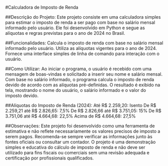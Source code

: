 #Calculadora de Imposto de Renda

##Descrição do Projeto:
Este projeto consiste em uma calculadora simples para estimar o imposto de renda a ser pago com base no salário mensal informado pelo usuário. Ele foi desenvolvido em Python e segue as alíquotas e regras previstas para o ano de 2024 no Brasil.

##Funcionalidades:
Calcula o imposto de renda com base no salário mensal informado pelo usuário.
Utiliza as alíquotas vigentes para o ano de 2024.
Fornece uma interface simples de linha de comando para interação com o usuário.

##Como Utilizar:
Ao iniciar o programa, o usuário é recebido com uma mensagem de boas-vindas e solicitado a inserir seu nome e salário mensal.
Com base no salário informado, o programa calcula o imposto de renda devido de acordo com as alíquotas pré-definidas.
O resultado é exibido na tela, mostrando o nome do usuário, o salário informado e o valor do imposto devido.

##Alíquotas do Imposto de Renda (2024):
Até R$ 2.259,20: Isento
De R$ 2.259,21 até R$ 2.826,65: 7,5%
De R$ 2.826,66 até R$ 3.751,05: 15%
De R$ 3.751,06 até R$ 4.664,68: 22,5%
Acima de R$ 4.664,68: 27,5%

##Observações:
Este projeto foi desenvolvido como uma ferramenta de estimativa e não reflete necessariamente os valores precisos de imposto a serem pagos. Recomenda-se sempre verificar as informações junto às fontes oficiais ou consultar um contador.
O projeto é uma demonstração simples e educativa do cálculo de imposto de renda e não deve ser utilizado para fins fiscais ou comerciais sem uma revisão adequada e certificação por profissionais qualificados.
